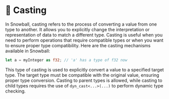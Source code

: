 # 🔄 Casting

In Snowball, casting refers to the process of converting a value from one type to another. It allows you to explicitly change the interpretation or representation of data to match a different type. Casting is useful when you need to perform operations that require compatible types or when you want to ensure proper type compatibility. Here are the casting mechanisms available in Snowball:

```rust
let a = myInteger as f32; // 'a' has a type of f32 now
```

This type of casting is used to explicitly convert a value to a specified target type. The target type must be compatible with the original value, ensuring proper type conversion. Casting to parent types is allowed, while casting to child types requires the use of `dyn_cast<...>(...)` to perform dynamic type checking.

